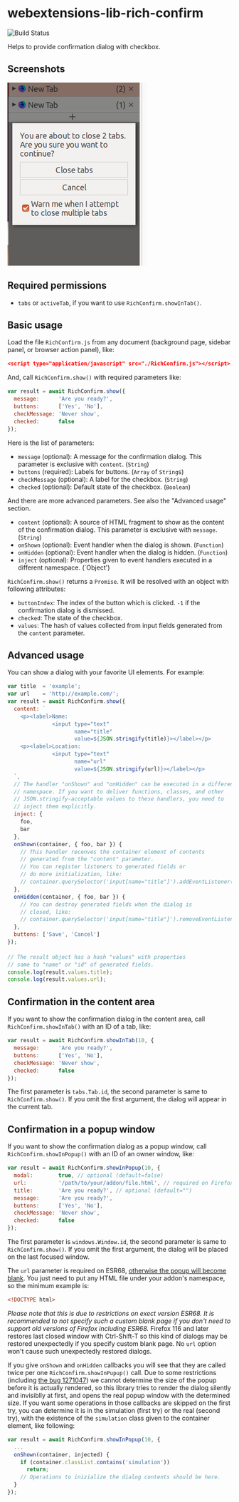 # webextensions-lib-rich-confirm

![Build Status](https://github.com/piroor/webextensions-lib-rich-confirm/actions/workflows/main.yml/badge.svg?branch=trunk)

Helps to provide confirmation dialog with checkbox.

## Screenshots

![(Screenshot of a confimation dialog with two buttons and a checkbox)](screenshots/with-check.png)

## Required permissions

 * `tabs` or `activeTab`, if you want to use `RichConfirm.showInTab()`.

## Basic usage

Load the file `RichConfirm.js` from any document (background page, sidebar panel, or browser action panel), like:

```json
<script type="application/javascript" src="./RichConfirm.js"></script>
```

And, call `RichConfirm.show()` with required parameters like:

```javascript
var result = await RichConfirm.show({
  message:      'Are you ready?',
  buttons:      ['Yes', 'No'],
  checkMessage: 'Never show',
  checked:      false
});
```

Here is the list of parameters:

 * `message` (optional): A message for the confirmation dialog. This parameter is exclusive with `content`. (`String`)
 * `buttons` (required): Labels for buttons. (`Array` of `String`s)
 * `checkMessage` (optional): A label for the checkbox. (`String`)
 * `checked` (optional): Default state of the checkbox. (`Boolean`)

And there are more advanced parameters. See also the "Advanced usage" section.

 * `content` (optional): A source of HTML fragment to show as the content of the confirmation dialog. This parameter is exclusive with `message`. (`String`)
 * `onShown` (optional): Event handler when the dialog is shown. (`Function`)
 * `onHidden` (optional): Event handler when the dialog is hidden. (`Function`)
 * `inject` (optional): Properties given to event handlers executed in a different namespace. (`Object')

`RichConfirm.show()` returns a `Promise`. It will be resolved with an object with following attributes:

 * `buttonIndex`: The index of the button which is clicked. `-1` if the confirmation dialog is dismissed.
 * `checked`: The state of the checkbox.
 * `values`: The hash of values collected from input fields generated from the `content` parameter.

## Advanced usage

You can show a dialog with your favorite UI elements. For example:

```javascript
var title  = 'example';
var url    = 'http://example.com/';
var result = await RichConfirm.show({
  content: `
    <p><label>Name:
              <input type="text"
                     name="title"
                     value=${JSON.stringify(title)}></label></p>
    <p><label>Location:
              <input type="text"
                     name="url"
                     value=${JSON.stringify(url)}></label></p>
  `,
  // The handler "onShown" and "onHidden" can be executed in a different
  // namespace. If you want to deliver functions, classes, and other
  // JSON.stringify-acceptable values to these handlers, you need to
  // inject them explicitly.
  inject: {
    foo,
    bar
  },
  onShown(container, { foo, bar }) {
    // This handler recenves the container element of contents
    // generated from the "content" parameter.
    // You can register listeners to generated fields or
    // do more initialization, like:
    // container.querySelector('input[name="title"]').addEventListener(...);
  },
  onHidden(container, { foo, bar }) {
    // You can destroy generated fields when the dialog is
    // closed, like:
    // container.querySelector('input[name="title"]').removeEventListener(...);
  },
  buttons: ['Save', 'Cancel']
});

// The result object has a hash "values" with properties
// same to "name" or "id" of generated fields.
console.log(result.values.title);
console.log(result.values.url);
```

## Confirmation in the content area

If you want to show the confirmation dialog in the content area, call `RichConfirm.showInTab()` with an ID of a tab, like:

```javascript
var result = await RichConfirm.showInTab(10, {
  message:      'Are you ready?',
  buttons:      ['Yes', 'No'],
  checkMessage: 'Never show',
  checked:      false
});
```

The first parameter is `tabs.Tab.id`, the second parameter is same to `RichConfirm.show()`. If you omit the first argument, the dialog will appear in the current tab.


## Confirmation in a popup window

If you want to show the confirmation dialog as a popup window, call `RichConfirm.showInPopup()` with an ID of an owner window, like:

```javascript
var result = await RichConfirm.showInPopup(10, {
  modal:        true, // optional (default=false)
  url:          '/path/to/your/addon/file.html', // required on Firefox ESR68
  title:        'Are you ready?', // optional (default="")
  message:      'Are you ready?',
  buttons:      ['Yes', 'No'],
  checkMessage: 'Never show',
  checked:      false
});
```

The first parameter is `windows.Window.id`, the second parameter is same to `RichConfirm.show()`. If you omit the first argument, the dialog will be placed on the last focused window.

The `url` parameter is required on ESR68, [otherwise the popup will become blank](https://github.com/piroor/treestyletab/issues/2564). You just need to put any HTML file under your addon's namespace, so the minimum example is:

```html
<!DOCTYPE html>
```

*Please note that this is due to restrictions on exect version ESR68. It is recommended to not specify such a custom blank page if you don't need to support old versions of Firefox including ESR68.* Firefox 116 and later restores last closed window with Ctrl-Shift-T so this kind of dialogs may be restored unexpectedly if you specify custom blank page. No `url` option won't cause such unexpectedly restored dialogs.

If you give `onShown` and `onHidden` callbacks you will see that they are called twice per one `RichConfirm.showInPupup()` call. Due to some restrictions (including [the bug 1271047](https://bugzilla.mozilla.org/show_bug.cgi?id=1271047)) we cannot determine the size of the popup before it is actually rendered, so this library tries to render the dialog silently and invisiblly at first, and opens the real popup window with the determined size. If you want some operations in those callbacks are skipped on the first try, you can determine it is in the simulation (first try) or the real (second try), with the existence of the `simulation` class given to the container element, like following:

```javascript
var result = await RichConfirm.showInPopup(10, {
  ...
  onShown(container, injected) {
    if (container.classList.contains('simulation'))
      return;
    // Operations to inizialize the dialog contents should be here.
  }
});
```